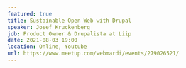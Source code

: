```yaml
---
featured: true
title: Sustainable Open Web with Drupal
speaker: Josef Kruckenberg
job: Product Owner & Drupalista at Liip 
date: 2021-08-03 19:00
location: Online, Youtube
url: https://www.meetup.com/webmardi/events/279026521/
---
```

